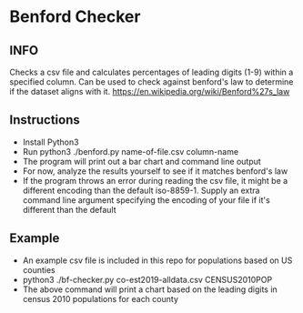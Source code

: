 # Benford Checker


## INFO
Checks a csv file and calculates percentages of leading digits (1-9) within a specified column. Can be used to check against benford's law to determine if the dataset aligns with it.
https://en.wikipedia.org/wiki/Benford%27s_law

## Instructions

- Install Python3
- Run python3 ./benford.py name-of-file.csv column-name
- The program will print out a bar chart and command line output
- For now, analyze the results yourself to see if it matches benford's law 
- If the program throws an error during reading the csv file, it might be a different encoding than the default iso-8859-1. Supply an extra command line argument specifying the encoding of your file if it's different than the default
## Example
- An example csv file is included in this repo for populations based on US counties
- python3 ./bf-checker.py co-est2019-alldata.csv CENSUS2010POP
- The above command will print a chart based on the leading digits in census 2010 populations for each county